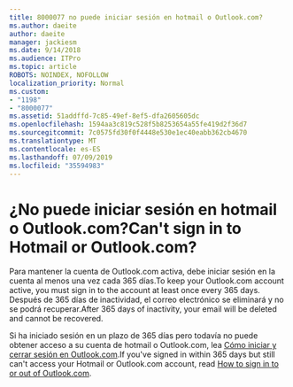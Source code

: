```yaml
---
title: 8000077 no puede iniciar sesión en hotmail o Outlook.com?
ms.author: daeite
author: daeite
manager: jackiesm
ms.date: 9/14/2018
ms.audience: ITPro
ms.topic: article
ROBOTS: NOINDEX, NOFOLLOW
localization_priority: Normal
ms.custom:
- "1198"
- "8000077"
ms.assetid: 51addffd-7c85-49ef-8ef5-dfa2605605dc
ms.openlocfilehash: 1594aa3c819c528f5b8253654a55fe419d2f36d7
ms.sourcegitcommit: 7c0575fd30f0f4448e530e1ec40eabb362cb4670
ms.translationtype: MT
ms.contentlocale: es-ES
ms.lasthandoff: 07/09/2019
ms.locfileid: "35594983"
---
```

# <a name="cant-sign-in-to-hotmail-or-outlookcom"></a><span data-ttu-id="9504f-102">¿No puede iniciar sesión en hotmail o Outlook.com?</span><span class="sxs-lookup"><span data-stu-id="9504f-102">Can't sign in to Hotmail or Outlook.com?</span></span>

<span data-ttu-id="9504f-103">Para mantener la cuenta de Outlook.com activa, debe iniciar sesión en la cuenta al menos una vez cada 365 días.</span><span class="sxs-lookup"><span data-stu-id="9504f-103">To keep your Outlook.com account active, you must sign in to the account at least once every 365 days.</span></span> <span data-ttu-id="9504f-104">Después de 365 días de inactividad, el correo electrónico se eliminará y no se podrá recuperar.</span><span class="sxs-lookup"><span data-stu-id="9504f-104">After 365 days of inactivity, your email will be deleted and cannot be recovered.</span></span>
  
<span data-ttu-id="9504f-105">Si ha iniciado sesión en un plazo de 365 días pero todavía no puede obtener acceso a su cuenta de hotmail o Outlook.com, lea [Cómo iniciar y cerrar sesión en Outlook.com](https://support.office.com/article/e08eb8ac-ac27-49f4-a400-a47311e1ee7e?wt.mc_id=Office_Outlook_com_Alchemy).</span><span class="sxs-lookup"><span data-stu-id="9504f-105">If you've signed in within 365 days but still can't access your Hotmail or Outlook.com account, read [How to sign in to or out of Outlook.com](https://support.office.com/article/e08eb8ac-ac27-49f4-a400-a47311e1ee7e?wt.mc_id=Office_Outlook_com_Alchemy).</span></span>
  